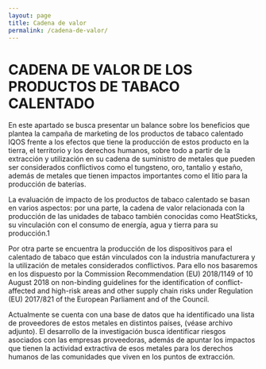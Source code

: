 ```yaml
---
layout: page
title: Cadena de valor
permalink: /cadena-de-valor/
---
```


# CADENA DE VALOR DE LOS PRODUCTOS DE TABACO CALENTADO

En este apartado se busca presentar un balance sobre los beneficios que plantea la campaña de marketing de los productos de tabaco calentado IQOS frente a los efectos que tiene la producción de estos producto en la tierra, el territorio y los derechos humanos, sobre todo a partir de la extracción y utilización en su cadena de suministro de metales que pueden ser considerados conflictivos como el tungsteno, oro, tantalio y estaño, además de metales que tienen impactos importantes como el litio para la producción de baterías.

La evaluación de impacto de los productos de tabaco calentado se basan en varios aspectos: por una parte, la cadena de valor relacionada con la producción de las unidades de tabaco también conocidas como HeatSticks, su vinculación con el consumo de energía, agua y tierra para su producción.1

Por otra parte se encuentra la producción de los dispositivos para el calentado de tabaco que están vinculados con la industria manufacturera y la utilización de metales considerados conflictivos. Para ello nos basaremos en los dispuesto por la Commission Recommendation (EU) 2018/1149 of 10 August 2018 on non-binding guidelines for the identification of conflict-affected and high-risk areas and other supply chain risks under Regulation (EU) 2017/821 of the European Parliament and of the Council.

Actualmente se cuenta con una base de datos que ha identificado una lista de proveedores de estos metales en distintos países, (véase archivo adjunto). El desarrollo de la investigación busca identificar riesgos asociados con las empresas proveedoras, además de apuntar los impactos que tienen la actividad extractiva de esos metales para los derechos humanos de las comunidades que viven en los puntos de extracción.

